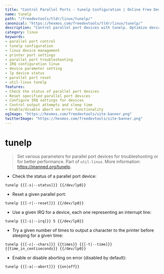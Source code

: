 ```yaml
---
title: "Control Parallel Ports - tunelp Configuration | Online Free DevTools by Hexmos"
name: tunelp
path: "/freedevtools/tldr/linux/tunelp/"
canonical: "https://hexmos.com/freedevtools/tldr/linux/tunelp/"
description: "Control parallel port devices with tunelp. Optimize device performance, troubleshoot issues, and manage IRQ settings. Free online tool, no registration required."
category: linux
keywords:
- parallel port control
- tunelp configuration
- linux device management
- printer port settings
- parallel port troubleshooting
- IRQ configuration linux
- device parameter setting
- lp device status
- parallel port reset
- util-linux tunelp
features:
- Check the status of parallel port devices
- Reset specified parallel port devices
- Configure IRQ settings for devices
- Control output attempts and sleep time
- Enable/disable abort on error functionality
ogImage: "https://hexmos.com/freedevtools/site-banner.png"
twitterImage: "https://hexmos.com/freedevtools/site-banner.png"
---
```


# tunelp

> Set various parameters for parallel port devices for troubleshooting or for better performance.
> Part of `util-linux`.
> More information: <https://manned.org/tunelp>.

- Check the status of a parallel port device:

`tunelp {{[-s|--status]}} {{/dev/lp0}}`

- Reset a given parallel port:

`tunelp {{[-r|--reset]}} {{/dev/lp0}}`

- Use a given IRQ for a device, each one representing an interrupt line:

`tunelp {{[-i|--irq]}} 5 {{/dev/lp0}}`

- Try a given number of times to output a character to the printer before sleeping for a given time:

`tunelp {{[-c|--chars]}} {{times}} {{[-t|--time]}} {{time_in_centiseconds}} {{/dev/lp0}}`

- Enable or disable aborting on error (disabled by default):

`tunelp {{[-a|--abort]}} {{on|off}}`
